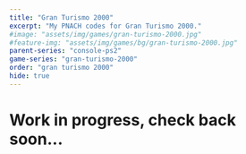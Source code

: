 ```yaml
---
title: "Gran Turismo 2000"
excerpt: "My PNACH codes for Gran Turismo 2000."
#image: "assets/img/games/gran-turismo-2000.jpg"
#feature-img: "assets/img/games/bg/gran-turismo-2000.jpg"
parent-series: "console-ps2"
game-series: "gran-turismo-2000"
order: "gran turismo 2000"
hide: true
---
```


# <i class="fas fa-screwdriver-wrench"></i> Work in progress, check back soon...
